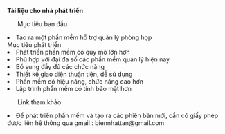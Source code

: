 ﻿**Tài liệu cho nhà phát triển**
<ul> Mục tiêu ban đầu </ul> 
<li> Tạo ra một phần mềm hỗ trợ quản lý phòng họp </li> 
Mục tiêu phát triển
<li> Phát triển phần mềm có quy mô lớn hơn </li> 
<li> Phù hợp với đại đa số các phần mềm quản lý hiện nay</li> 
<li> Bổ sung đầy đủ các chức năng </li> 
<li> Thiết kế giao diện thuận tiện, dễ sử dụng</li> 
<li> Phần mềm có hiệu năng, chức năng cao hơn </li> 
<li> Lập trình phần mềm có tính bảo mật hơn </li> 
<ul> Link tham khảo </ul> 
 <li>  Để phát triển phần mềm và tạo ra các phiên bản mới, cần có giấy phép được liên hệ thông qua gmail : biennhattan@gmail.com </li> 


